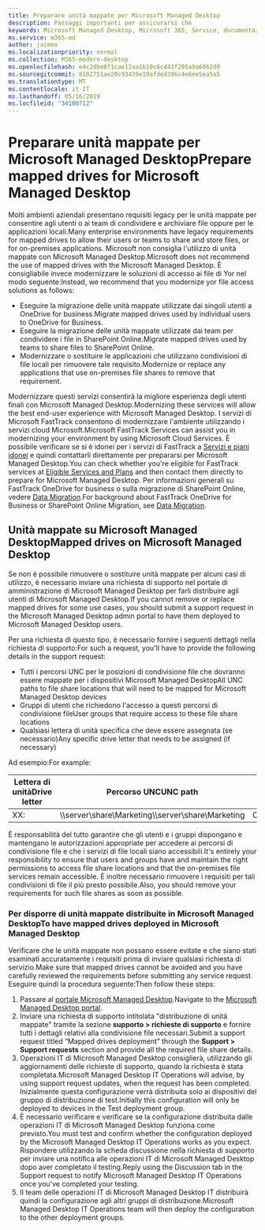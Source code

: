 ```yaml
---
title: Preparare unità mappate per Microsoft Managed Desktop
description: Passaggi importanti per assicurarsi che
keywords: Microsoft Managed Desktop, Microsoft 365, Service, documentazione
ms.service: m365-md
author: jaimeo
ms.localizationpriority: normal
ms.collection: M365-modern-desktop
ms.openlocfilehash: e4c2dbe8f1cae12aa1b10c6cd43f295a9a6062d0
ms.sourcegitcommit: 8102751ae20c93439e19afded396c4e6ee5ea5a5
ms.translationtype: MT
ms.contentlocale: it-IT
ms.lasthandoff: 05/16/2019
ms.locfileid: "34100712"
---
```

#  <a name="prepare-mapped-drives-for-microsoft-managed-desktop"></a><span data-ttu-id="dbea6-104">Preparare unità mappate per Microsoft Managed Desktop</span><span class="sxs-lookup"><span data-stu-id="dbea6-104">Prepare mapped drives for Microsoft Managed Desktop</span></span>

<span data-ttu-id="dbea6-105">Molti ambienti aziendali presentano requisiti legacy per le unità mappate per consentire agli utenti o ai team di condividere e archiviare file oppure per le applicazioni locali.</span><span class="sxs-lookup"><span data-stu-id="dbea6-105">Many enterprise environments have legacy requirements for mapped drives to allow their users or teams to share and store files, or for on-premises applications.</span></span> <span data-ttu-id="dbea6-106">Microsoft non consiglia l'utilizzo di unità mappate con Microsoft Managed Desktop.</span><span class="sxs-lookup"><span data-stu-id="dbea6-106">Microsoft does not recommend the use of mapped drives with the Microsoft Managed Desktop.</span></span> <span data-ttu-id="dbea6-107">È consigliabile invece modernizzare le soluzioni di accesso ai file di Yor nel modo seguente:</span><span class="sxs-lookup"><span data-stu-id="dbea6-107">Instead, we recommend that you modernize yor file access solutions as follows:</span></span>
  
- <span data-ttu-id="dbea6-108">Eseguire la migrazione delle unità mappate utilizzate dai singoli utenti a OneDrive for business.</span><span class="sxs-lookup"><span data-stu-id="dbea6-108">Migrate mapped drives used by individual users to OneDrive for Business.</span></span> 
- <span data-ttu-id="dbea6-109">Eseguire la migrazione delle unità mappate utilizzate dai team per condividere i file in SharePoint Online.</span><span class="sxs-lookup"><span data-stu-id="dbea6-109">Migrate mapped drives used by teams to share files to SharePoint Online.</span></span> 
- <span data-ttu-id="dbea6-110">Modernizzare o sostituire le applicazioni che utilizzano condivisioni di file locali per rimuovere tale requisito.</span><span class="sxs-lookup"><span data-stu-id="dbea6-110">Modernize or replace any applications that use on-premises file shares to remove that requirement.</span></span>
  
<span data-ttu-id="dbea6-111">Modernizzare questi servizi consentirà la migliore esperienza degli utenti finali con Microsoft Managed Desktop.</span><span class="sxs-lookup"><span data-stu-id="dbea6-111">Modernizing these services will allow the best end-user experience with Microsoft Managed Desktop.</span></span> <span data-ttu-id="dbea6-112">I servizi di Microsoft FastTrack consentono di modernizzare l'ambiente utilizzando i servizi cloud Microsoft.</span><span class="sxs-lookup"><span data-stu-id="dbea6-112">Microsoft FastTrack Services can assist you in modernizing your environment by using Microsoft Cloud Services.</span></span> <span data-ttu-id="dbea6-113">È possibile verificare se si è idonei per i servizi di FastTrack a [Servizi e piani idonei](https://docs.microsoft.com/fasttrack/m365-eligible-services-and-plans) e quindi contattarli direttamente per prepararsi per Microsoft Managed Desktop.</span><span class="sxs-lookup"><span data-stu-id="dbea6-113">You can check whether you're eligible for FastTrack services at [Eligible Services and Plans](https://docs.microsoft.com/fasttrack/m365-eligible-services-and-plans) and then contact them directly to prepare for Microsoft Managed Desktop.</span></span> <span data-ttu-id="dbea6-114">Per informazioni generali su FastTrack OneDrive for business o sulla migrazione di SharePoint Online, vedere [Data Migration](https://docs.microsoft.com/fasttrack/o365-data-migration).</span><span class="sxs-lookup"><span data-stu-id="dbea6-114">For background about FastTrack OneDrive for Business or SharePoint Online Migration, see [Data Migration](https://docs.microsoft.com/fasttrack/o365-data-migration).</span></span>

## <a name="mapped-drives-on-microsoft-managed-desktop"></a><span data-ttu-id="dbea6-115">Unità mappate su Microsoft Managed Desktop</span><span class="sxs-lookup"><span data-stu-id="dbea6-115">Mapped drives on Microsoft Managed Desktop</span></span>
 
<span data-ttu-id="dbea6-116">Se non è possibile rimuovere o sostituire unità mappate per alcuni casi di utilizzo, è necessario inviare una richiesta di supporto nel portale di amministrazione di Microsoft Managed Desktop per farli distribuire agli utenti di Microsoft Managed Desktop.</span><span class="sxs-lookup"><span data-stu-id="dbea6-116">If you cannot remove or replace mapped drives for some use cases, you should submit a support request in the Microsoft Managed Desktop admin portal to have them deployed to Microsoft Managed Desktop users.</span></span>
    
<span data-ttu-id="dbea6-117">Per una richiesta di questo tipo, è necessario fornire i seguenti dettagli nella richiesta di supporto:</span><span class="sxs-lookup"><span data-stu-id="dbea6-117">For such a request, you'll have to provide the following details in the support request:</span></span> 

- <span data-ttu-id="dbea6-118">Tutti i percorsi UNC per le posizioni di condivisione file che dovranno essere mappate per i dispositivi Microsoft Managed Desktop</span><span class="sxs-lookup"><span data-stu-id="dbea6-118">All UNC paths to file share locations that will need to be mapped for Microsoft Managed Desktop devices</span></span> 
- <span data-ttu-id="dbea6-119">Gruppi di utenti che richiedono l'accesso a questi percorsi di condivisione file</span><span class="sxs-lookup"><span data-stu-id="dbea6-119">User groups that require access to these file share locations</span></span> 
- <span data-ttu-id="dbea6-120">Qualsiasi lettera di unità specifica che deve essere assegnata (se necessario)</span><span class="sxs-lookup"><span data-stu-id="dbea6-120">Any specific drive letter that needs to be assigned (if necessary)</span></span>

<span data-ttu-id="dbea6-121">Ad esempio:</span><span class="sxs-lookup"><span data-stu-id="dbea6-121">For example:</span></span>

| <span data-ttu-id="dbea6-122">Lettera di unità</span><span class="sxs-lookup"><span data-stu-id="dbea6-122">Drive letter</span></span> | <span data-ttu-id="dbea6-123">Percorso UNC</span><span class="sxs-lookup"><span data-stu-id="dbea6-123">UNC path</span></span> | <span data-ttu-id="dbea6-124">Gruppo di utenti</span><span class="sxs-lookup"><span data-stu-id="dbea6-124">User group</span></span> |
|--------------|----------|------------|
| <span data-ttu-id="dbea6-125">X</span><span class="sxs-lookup"><span data-stu-id="dbea6-125">X:</span></span>  | <span data-ttu-id="dbea6-126">\\\server\share\Marketing</span><span class="sxs-lookup"><span data-stu-id="dbea6-126">\\\server\share\Marketing</span></span> | <span data-ttu-id="dbea6-127">ContosoMarketing</span><span class="sxs-lookup"><span data-stu-id="dbea6-127">ContosoMarketing</span></span> |

<span data-ttu-id="dbea6-128">È responsabilità del tutto garantire che gli utenti e i gruppi dispongano e mantengano le autorizzazioni appropriate per accedere ai percorsi di condivisione file e che i servizi di file locali siano accessibili.</span><span class="sxs-lookup"><span data-stu-id="dbea6-128">It's entirely your responsibility to ensure that users and groups have and maintain the right permissions to access file share locations and that the on-premises file services remain accessible.</span></span> <span data-ttu-id="dbea6-129">È inoltre necessario rimuovere i requisiti per tali condivisioni di file il più presto possibile.</span><span class="sxs-lookup"><span data-stu-id="dbea6-129">Also, you should remove your requirements for such file shares as soon as possible.</span></span>

### <a name="to-have-mapped-drives-deployed-in-microsoft-managed-desktop"></a><span data-ttu-id="dbea6-130">Per disporre di unità mappate distribuite in Microsoft Managed Desktop</span><span class="sxs-lookup"><span data-stu-id="dbea6-130">To have mapped drives deployed in Microsoft Managed Desktop</span></span>
 
<span data-ttu-id="dbea6-131">Verificare che le unità mappate non possano essere evitate e che siano stati esaminati accuratamente i requisiti prima di inviare qualsiasi richiesta di servizio.</span><span class="sxs-lookup"><span data-stu-id="dbea6-131">Make sure that mapped drives cannot be avoided and you have carefully reviewed the requirements before submitting any service request.</span></span> <span data-ttu-id="dbea6-132">Eseguire quindi la procedura seguente:</span><span class="sxs-lookup"><span data-stu-id="dbea6-132">Then follow these steps:</span></span>

1. <span data-ttu-id="dbea6-133">Passare al [portale Microsoft Managed Desktop](https://aka.ms/mmdportal).</span><span class="sxs-lookup"><span data-stu-id="dbea6-133">Navigate to the [Microsoft Managed Desktop portal](https://aka.ms/mmdportal).</span></span>  
2. <span data-ttu-id="dbea6-134">Inviare una richiesta di supporto intitolata "distribuzione di unità mappate" tramite la sezione **supporto > richieste di supporto** e fornire tutti i dettagli relativi alla condivisione file necessari.</span><span class="sxs-lookup"><span data-stu-id="dbea6-134">Submit a support request titled “Mapped drives deployment” through the **Support > Support requests** section and provide all the required file share details.</span></span>  
3. <span data-ttu-id="dbea6-135">Operazioni IT di Microsoft Managed Desktop consiglierà, utilizzando gli aggiornamenti delle richieste di supporto, quando la richiesta è stata completata.</span><span class="sxs-lookup"><span data-stu-id="dbea6-135">Microsoft Managed Desktop IT Operations will advise, by using support request updates, when the request has been completed.</span></span> <span data-ttu-id="dbea6-136">Inizialmente questa configurazione verrà distribuita solo ai dispositivi del gruppo di distribuzione di test.</span><span class="sxs-lookup"><span data-stu-id="dbea6-136">Initially this configuration will only be deployed to devices in the Test deployment group.</span></span>  
4. <span data-ttu-id="dbea6-137">È necessario verificare e verificare se la configurazione distribuita dalle operazioni IT di Microsoft Managed Desktop funziona come previsto.</span><span class="sxs-lookup"><span data-stu-id="dbea6-137">You must test and confirm whether the configuration deployed by the Microsoft Managed Desktop IT Operations works as you expect.</span></span> <span data-ttu-id="dbea6-138">Rispondere utilizzando la scheda discussione nella richiesta di supporto per inviare una notifica alle operazioni IT di Microsoft Managed Desktop dopo aver completato il testing.</span><span class="sxs-lookup"><span data-stu-id="dbea6-138">Reply using the Discussion tab in the Support request to notify Microsoft Managed Desktop IT Operations once you've completed your testing.</span></span>  
5. <span data-ttu-id="dbea6-139">Il team delle operazioni IT di Microsoft Managed Desktop IT distribuirà quindi la configurazione agli altri gruppi di distribuzione.</span><span class="sxs-lookup"><span data-stu-id="dbea6-139">Microsoft Managed Desktop IT Operations team will then deploy the configuration to the other deployment groups.</span></span> 
